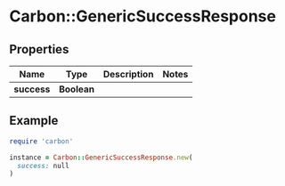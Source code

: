 # Carbon::GenericSuccessResponse

## Properties

| Name | Type | Description | Notes |
| ---- | ---- | ----------- | ----- |
| **success** | **Boolean** |  |  |

## Example

```ruby
require 'carbon'

instance = Carbon::GenericSuccessResponse.new(
  success: null
)
```

